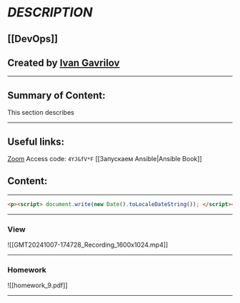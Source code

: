 # ***DESCRIPTION***

## [[DevOps]]


## Created by [Ivan Gavrilov](https://github.com/ivangavrilov-viii)
---
## Summary of Content:
This section describes


---
## Useful links:
[Zoom](https://us06web.zoom.us/rec/share/WEYt90GHH2Fh-gppcKAql3PvwpxBw8sFiFrgfDSy4ME_WPn-K18n2qYnUyITN19U.hI-np3fTlNkli-S7) Access code: ```4YJ&fV*F```
[[Запускаем Ansible|Ansible Book]]


## Content:
---
```html
<p><script> document.write(new Date().toLocaleDateString()); </script></p>
```

---
### View
![[GMT20241007-174728_Recording_1600x1024.mp4]]

---
### Homework
![[homework_9.pdf]]

---




